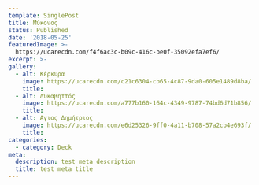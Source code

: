 ```yaml
---
template: SinglePost
title: Μύκονος
status: Published
date: '2018-05-25'
featuredImage: >-
  https://ucarecdn.com/f4f6ac3c-b09c-416c-be0f-35092efa7ef6/
excerpt: >-
gallery:
  - alt: Κέρκυρα
    image: https://ucarecdn.com/c21c6304-cb65-4c87-9da0-605e1489d8ba/
    title:
  - alt: Λυκαβηττός
    image: https://ucarecdn.com/a777b160-164c-4349-9787-74bd6d71b856/
    title:
  - alt: Αγιος Δημήτριος
    image: https://ucarecdn.com/e6d25326-9ff0-4a11-b708-57a2cb4e693f/
    title:
categories:
  - category: Deck
meta:
  description: test meta description
  title: test meta title
---
```


